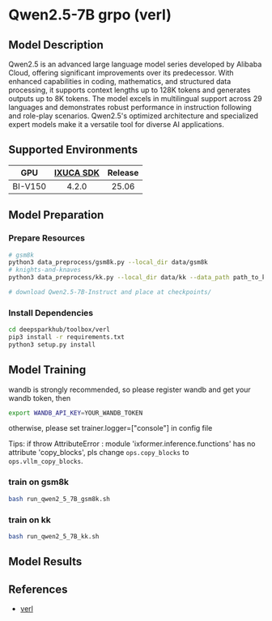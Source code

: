 # Qwen2.5-7B grpo (verl)

## Model Description

Qwen2.5 is an advanced large language model series developed by Alibaba Cloud, offering significant improvements over
its predecessor. With enhanced capabilities in coding, mathematics, and structured data processing, it supports context
lengths up to 128K tokens and generates outputs up to 8K tokens. The model excels in multilingual support across 29
languages and demonstrates robust performance in instruction following and role-play scenarios. Qwen2.5's optimized
architecture and specialized expert models make it a versatile tool for diverse AI applications.

## Supported Environments

| GPU    | [IXUCA SDK](https://gitee.com/deep-spark/deepspark#%E5%A4%A9%E6%95%B0%E6%99%BA%E7%AE%97%E8%BD%AF%E4%BB%B6%E6%A0%88-ixuca) | Release |
| :----: | :----: | :----: |
| BI-V150 | 4.2.0     |  25.06  |

## Model Preparation

### Prepare Resources

```bash
# gsm8k
python3 data_preprocess/gsm8k.py --local_dir data/gsm8k
# knights-and-knaves
python3 data_preprocess/kk.py --local_dir data/kk --data_path path_to_kk/train/people3_num1000.jsonl  # please download knights-and-knaves dataset on huggingface

# download Qwen2.5-7B-Instruct and place at checkpoints/
```

### Install Dependencies
```bash
cd deepsparkhub/toolbox/verl
pip3 install -r requirements.txt
python3 setup.py install
```

## Model Training

wandb is strongly recommended, so please register wandb and get your wandb token, then
```bash
export WANDB_API_KEY=YOUR_WANDB_TOKEN
```
otherwise, please set trainer.logger=["console"] in config file

Tips: if throw AttributeError : module 'ixformer.inference.functions' has no attribute 'copy_blocks', pls change `ops.copy_blocks` to `ops.vllm_copy_blocks`.

### train on gsm8k
```bash
bash run_qwen2_5_7B_gsm8k.sh
```
### train on kk
```bash
bash run_qwen2_5_7B_kk.sh
```

## Model Results

## References

- [verl](https://github.com/volcengine/verl/tree/0dc8e8596b11416cddf457a02adf7009f1a10265)
